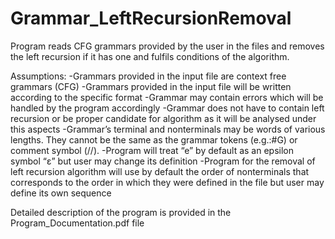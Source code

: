 # Grammar_LeftRecursionRemoval

Program reads CFG grammars provided by the user in the files and removes the left recursion if it has one and fulfils conditions of the algorithm.

Assumptions:
  -Grammars provided in the input file are context free grammars (CFG)
  -Grammars provided in the input file will be written according to the specific format
  -Grammar may contain errors which will be handled by the program accordingly
  -Grammar does not have to contain left recursion or be proper candidate for algorithm as it will be analysed under this aspects
  -Grammar’s terminal and nonterminals may be words of various lengths. They cannot be the same as the grammar tokens (e.g.:#G) or comment symbol (//).
  -Program will treat “e” by default as an epsilon symbol “ε” but user may change its definition
  -Program for the removal of left recursion algorithm will use by default the order of nonterminals that corresponds to the order in which they were defined in the file but user may define its own sequence

Detailed description of the program is provided in the Program_Documentation.pdf file
